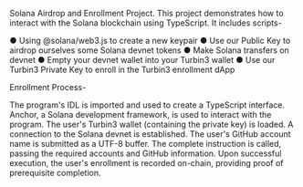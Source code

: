 Solana Airdrop and Enrollment Project. This project demonstrates how to interact with the Solana blockchain using TypeScript. It includes scripts-

● Using @solana/web3.js to create a new keypair ● Use our Public Key to airdrop ourselves some Solana devnet tokens ● Make Solana transfers on devnet ● Empty your devnet wallet into your Turbin3 wallet ● Use our Turbin3 Private Key to enroll in the Turbin3 enrollment dApp

Enrollment Process-

The program's IDL is imported and used to create a TypeScript interface.
Anchor, a Solana development framework, is used to interact with the program.
The user's Turbin3 wallet (containing the private key) is loaded.
A connection to the Solana devnet is established.
The user's GitHub account name is submitted as a UTF-8 buffer.
The complete instruction is called, passing the required accounts and GitHub information.
Upon successful execution, the user's enrollment is recorded on-chain, providing proof of prerequisite completion.
